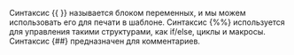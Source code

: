 Синтаксис {{ }} называется блоком переменных, и мы можем использовать его для печати в шаблоне.
Синтаксис {%%} используется для управления такими структурами, как if/else, циклы и макросы.
Синтаксис {##} предназначен для комментариев.
